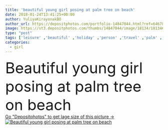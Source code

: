 ```yaml
---
title: 'beautiful young girl posing at palm tree on beach'
date: 2018-01-24T13:41:25+00:00
author: YuliyaKirayonakBO
author_url: https://depositphotos.com/portfolio-14847044.html?ref=64678756
image: https://st3.depositphotos.com/thumbs/14847044/image/18134/181346786/api_thumb_450.jpg?forcejpeg=true
type: "post"
tags: ['leisure' ,'beautiful' ,'holiday' ,'person' ,'travel' ,'palm' ,'girl' ,'female' ,'summer' ,'people' ,'outdoors' ,'nature' ,'caucasian' ,'tree' ,'tropical' ,'resting' ,'relax' ,'woman' ,'beach' ,'tourism' ,'sand' ,'vacation' ,'resort' ,'journey' ,'attractive' ,'trip' ,'relaxing' ,'tourist' ,'voyage' ,'sandy' ,'daylight' ,'slim' ,'weekend' ,'daytime' ,'traveler' ,'summertime' ,'long hair' ,'young adult' ,'natural light' ]
categories: 
  - girl
---
```

<div aling="center">
            <font size="60"> Beautiful young girl posing at palm tree on beach</font>   
</div>
<div>
    <a href='https://st3.depositphotos.com/thumbs/14847044/image/18134/181346786/api_thumb_450.jpg?forcejpeg=true?ref=64678756' target=_blank > Go "Depositphotos" to get lage size of this picture ->
        <img href='https://st3.depositphotos.com/thumbs/14847044/image/18134/181346786/api_thumb_450.jpg?forcejpeg=true?ref=64678756' src='https://st3.depositphotos.com/14847044/18134/i/950/depositphotos_181346786-stock-photo-beautiful-young-girl-posing-palm.jpg?forcejpeg=true' alt='Beautiful young girl posing at palm tree on beach' >
    </a>
</div>
